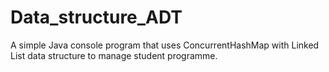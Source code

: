 # Data_structure_ADT

A simple Java console program that uses ConcurrentHashMap with Linked List data structure to manage student programme.
